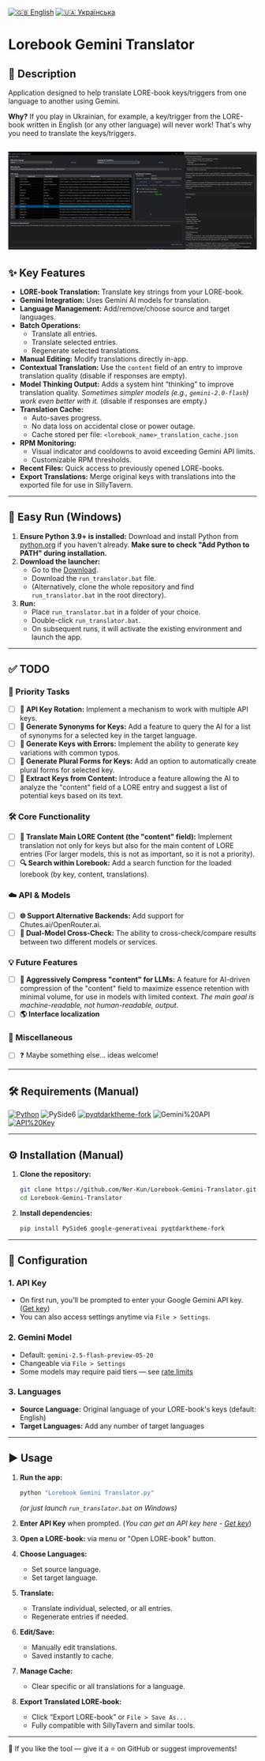 [![🇬🇧 English](https://img.shields.io/badge/README-English-blue)](../README.md)
[![🇺🇦 Українська](https://img.shields.io/badge/README-Українською-yellow)](README/README_UA.md)

# Lorebook Gemini Translator

## 📖 Description

Аpplication designed to help translate LORE-book keys/triggers from one language to another using Gemini.

**Why?** If you play in Ukrainian, for example, a key/trigger from the LORE-book written in English (or any other language) will never work! That's why you need to translate the keys/triggers.

![Main Window](images/S_1.png)
---

## ✨ Key Features

*   **LORE-book Translation:** Translate key strings from your LORE-book.
*   **Gemini Integration:** Uses Gemini AI models for translation.
*   **Language Management:** Add/remove/choose source and target languages.
*   **Batch Operations:**
    *   Translate all entries.
    *   Translate selected entries.
    *   Regenerate selected translations.
*   **Manual Editing:** Modify translations directly in-app.
*   **Contextual Translation:** Use the `content` field of an entry to improve translation quality (disable if responses are empty).
*   **Model Thinking Output:** Adds a system hint “thinking” to improve translation quality. *Sometimes simpler models (e.g., `gemini-2.0-flash`) work even better with it.* (disable if responses are empty.)
*   **Translation Cache:**
    *   Auto-saves progress.
    *   No data loss on accidental close or power outage.
    *   Cache stored per file: `<lorebook_name>_translation_cache.json`
*   **RPM Monitoring:**
    *   Visual indicator and cooldowns to avoid exceeding Gemini API limits.
    *   Customizable RPM thresholds.
*   **Recent Files:** Quick access to previously opened LORE-books.
*   **Export Translations:** Merge original keys with translations into the exported file for use in SillyTavern.

---

## 🚀 Easy Run (Windows)
1.  **Ensure Python 3.9+ is installed:** Download and install Python from [python.org](https://www.python.org/downloads/) if you haven't already. **Make sure to check "Add Python to PATH" during installation.**
2.  **Download the launcher:**
    *   Go to the [Download](https://github.com/Ner-Kun/Lorebook-Gemini-Translator/releases).
    *   Download the `run_translator.bat` file.
    *   (Alternatively, clone the whole repository and find `run_translator.bat` in the root directory).
3.  **Run:**
    *   Place `run_translator.bat` in a folder of your choice.
    *   Double-click `run_translator.bat`.
    *   On subsequent runs, it will activate the existing environment and launch the app.

---
## ✅ TODO

### 🚀 Priority Tasks
- [ ] **🔁 API Key Rotation:** Implement a mechanism to work with multiple API keys.  
- [ ] **🔑 Generate Synonyms for Keys:** Add a feature to query the AI for a list of synonyms for a selected key in the target language.  
- [ ] **🔑 Generate Keys with Errors:** Implement the ability to generate key variations with common typos.  
- [ ] **🔑 Generate Plural Forms for Keys:** Add an option to automatically create plural forms for selected key.  
- [ ] **🔑 Extract Keys from Content:** Introduce a feature allowing the AI to analyze the "content" field of a LORE entry and suggest a list of potential keys based on its text.

### 🛠️ Core Functionality
- [ ] **📖 Translate Main LORE Content (the "content" field):** Implement translation not only for keys but also for the main content of LORE entries (For larger models, this is not as important, so it is not a priority).  
- [ ] **🔍 Search within Lorebook:** Add a search function for the loaded lorebook (by key, content, translations).

### ☁️ API & Models
- [ ] **🌐 Support Alternative Backends:** Аdd support for Chutes.ai/OpenRouter.ai.  
- [ ] **🤖 Dual-Model Cross-Check:** The ability to cross-check/compare results between two different models or services.

### 💡 Future Features
- [ ] **📝 Aggressively Compress "content" for LLMs:** A feature for AI-driven compression of the "content" field to maximize essence retention with minimal volume, for use in models with limited context. *The main goal is machine-readable, not human-readable, output.*
- [ ] **🌎 Interface localization**

### 🤔 Miscellaneous
- [ ] ❓ Maybe something else... ideas welcome!

---

## 🛠️ Requirements (Manual)

[![Python](https://img.shields.io/badge/Python-3.9%2B-blue?style=for-the-badge&logo=python&logoColor=white)]() ![PySide6](https://img.shields.io/badge/PySide6-6.6%2B-blue?style=for-the-badge&logo=qt&logoColor=white) [![pyqtdarktheme-fork](https://img.shields.io/badge/pyqtdarktheme%20fork-2.3.4%2B-blue?style=for-the-badge)](https://pypi.org/project/PyQtDarkTheme-fork/) ![Gemini%20API](https://img.shields.io/badge/Gemini%20API-Google%20generativeai-blue?style=for-the-badge&logo=google&logoColor=white) [![API%20Key](https://img.shields.io/badge/API%20Key-Click_on_me-red?style=for-the-badge&logo=lock&logoColor=white)](https://aistudio.google.com/app/apikey)

---

## ⚙️ Installation (Manual)

1.  **Clone the repository:**
    ```bash
    git clone https://github.com/Ner-Kun/Lorebook-Gemini-Translator.git
    cd Lorebook-Gemini-Translator
    ```

2.  **Install dependencies:**
    ```bash
    pip install PySide6 google-generativeai pyqtdarktheme-fork
    ```

---

## 🔧 Configuration

### 1. API Key

* On first run, you'll be prompted to enter your Google Gemini API key. ([Get key](https://aistudio.google.com/app/apikey))
* You can also access settings anytime via `File > Settings`.

### 2. Gemini Model

* Default: `gemini-2.5-flash-preview-05-20`
* Changeable via `File > Settings`
* Some models may require paid tiers — see [rate limits](https://ai.google.dev/gemini-api/docs/rate-limits#free-tier)

### 3. Languages

* **Source Language:** Original language of your LORE-book's keys (default: English)
* **Target Languages:** Add any number of target languages

---

## ▶️ Usage

1. **Run the app:**
    ```bash
    python "Lorebook Gemini Translator.py"
    ```
    *(or just launch `run_translator.bat` on Windows)*

2. **Enter API Key** when prompted. (_You can get an API key here - [Get key](https://aistudio.google.com/app/apikey)_)

3. **Open a LORE-book:** via menu or "Open LORE-book" button.

4. **Choose Languages:**
    * Set source language.
    * Set target language.

5. **Translate:**
    * Translate individual, selected, or all entries.
    * Regenerate entries if needed.

6. **Edit/Save:**
    * Manually edit translations.
    * Saved instantly to cache.

7. **Manage Cache:**
    * Clear specific or all translations for a language.

8. **Export Translated LORE-book:**
    * Click “Export LORE-book” or `File > Save As...`
    * Fully compatible with SillyTavern and similar tools.

---
💬 If you like the tool — give it a ⭐ on GitHub or suggest improvements!
